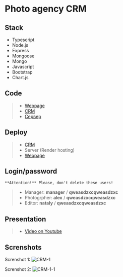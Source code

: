 # Photo agency CRM

## Stack

- Typescript
- Node.js
- Express 
- Mongoose
- Mongo
- Javascript
- Bootstrap
- Chart.js

## Code

> - [Webpage](https://github.com/vovoka-path/rs-clone/tree/develop/web)
> - [CRM](https://github.com/vovoka-path/rs-clone/tree/develop/crm)
> - [Сервер](https://github.com/vovoka-path/rs-clone/tree/develop/server)

## Deploy

> - [CRM](https://vovoka-path.github.io/rs-clone/crm/)
> - Server (Render hosting)
> - [Webpage](https://vovoka-path.github.io/rs-clone/web/web/)

## Login/password
`**Attention!** Please, don't delete these users!`

> - Manager: **manager** / **qweasdzxcqweasdzxc**
> - Photogrpher: **alex** / **qweasdzxcqweasdzxc**
> - Editor: **nataly** / **qweasdzxcqweasdzxc**

## Presentation

> - [Video on Youtube](https://youtu.be/F9-kDCBdz2A)

## Screnshots

Screnshot 1:
![CRM-1](https://user-images.githubusercontent.com/76701292/212986314-24a9e3bb-8100-4ddf-a26a-1decca622fbb.jpg)

Screnshot 2:
![CRM-1-1](https://user-images.githubusercontent.com/76701292/212986483-fe6e1aed-b14a-4bd8-a13e-106c120bd242.jpg)

